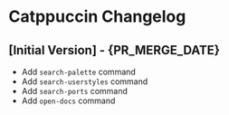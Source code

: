 # Catppuccin Changelog

## [Initial Version] - {PR_MERGE_DATE}

- Add `search-palette` command
- Add `search-userstyles` command
- Add `search-ports` command
- Add `open-docs` command